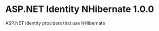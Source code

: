 ASP.NET Identity NHibernate 1.0.0
=======================================

ASP.NET Identity providers that use NHibernate
